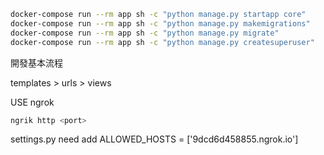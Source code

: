
```bash
docker-compose run --rm app sh -c "python manage.py startapp core"
docker-compose run --rm app sh -c "python manage.py makemigrations"
docker-compose run --rm app sh -c "python manage.py migrate"
docker-compose run --rm app sh -c "python manage.py createsuperuser"
```

開發基本流程

templates > urls > views


USE ngrok

```bash
ngrik http <port>
```

settings.py need add ALLOWED_HOSTS = ['9dcd6d458855.ngrok.io']

